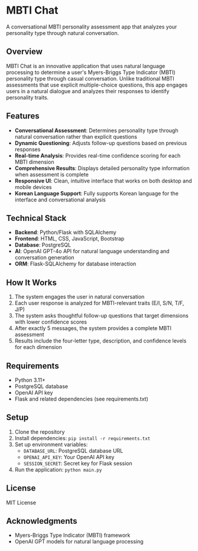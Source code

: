 # MBTI Chat

A conversational MBTI personality assessment app that analyzes your personality type through natural conversation.

## Overview

MBTI Chat is an innovative application that uses natural language processing to determine a user's Myers-Briggs Type Indicator (MBTI) personality type through casual conversation. Unlike traditional MBTI assessments that use explicit multiple-choice questions, this app engages users in a natural dialogue and analyzes their responses to identify personality traits.

## Features

- **Conversational Assessment**: Determines personality type through natural conversation rather than explicit questions
- **Dynamic Questioning**: Adjusts follow-up questions based on previous responses
- **Real-time Analysis**: Provides real-time confidence scoring for each MBTI dimension
- **Comprehensive Results**: Displays detailed personality type information when assessment is complete
- **Responsive UI**: Clean, intuitive interface that works on both desktop and mobile devices
- **Korean Language Support**: Fully supports Korean language for the interface and conversational analysis

## Technical Stack

- **Backend**: Python/Flask with SQLAlchemy
- **Frontend**: HTML, CSS, JavaScript, Bootstrap
- **Database**: PostgreSQL
- **AI**: OpenAI GPT-4o API for natural language understanding and conversation generation
- **ORM**: Flask-SQLAlchemy for database interaction

## How It Works

1. The system engages the user in natural conversation
2. Each user response is analyzed for MBTI-relevant traits (E/I, S/N, T/F, J/P)
3. The system asks thoughtful follow-up questions that target dimensions with lower confidence scores
4. After exactly 5 messages, the system provides a complete MBTI assessment
5. Results include the four-letter type, description, and confidence levels for each dimension

## Requirements

- Python 3.11+
- PostgreSQL database
- OpenAI API key
- Flask and related dependencies (see requirements.txt)

## Setup

1. Clone the repository
2. Install dependencies: `pip install -r requirements.txt`
3. Set up environment variables:
   - `DATABASE_URL`: PostgreSQL database URL
   - `OPENAI_API_KEY`: Your OpenAI API key
   - `SESSION_SECRET`: Secret key for Flask session
4. Run the application: `python main.py`

## License

MIT License

## Acknowledgments

- Myers-Briggs Type Indicator (MBTI) framework
- OpenAI GPT models for natural language processing